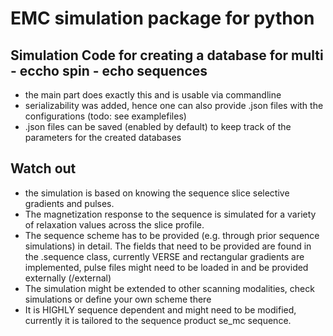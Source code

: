 # EMC simulation package for python

## Simulation Code for creating a database for multi - eccho spin - echo sequences
- the main part does exactly this and is usable via commandline
- serializability was added, hence one can also provide .json files with the configurations (todo: see examplefiles)
- .json files can be saved (enabled by default) to keep track of the parameters for the created databases

## Watch out
- the simulation is based on knowing the sequence slice selective gradients and pulses.
- The magnetization response to the sequence is simulated for a variety of relaxation values across the slice profile.
- The sequence scheme has to be provided (e.g. through prior sequence simulations) in detail. The fields that need to be provided are found in the .sequence class, currently VERSE and rectangular gradients are implemented, pulse files might need to be loaded in and be provided externally (/external)
- The simulation might be extended to other scanning modalities, check simulations or define your own scheme there
- It is HIGHLY sequence dependent and might need to be modified, currently it is tailored to the sequence product se_mc sequence.

